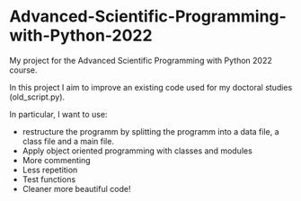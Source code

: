 # Advanced-Scientific-Programming-with-Python-2022
My project for the Advanced Scientific Programming with Python 2022 course.

In this project I aim to improve an existing code used for my doctoral studies (old_script.py).

In particular, I want to use:
- restructure the programm by splitting the programm into a data file, a class file and a main file.
- Apply object oriented programming with classes and modules
- More commenting
- Less repetition
- Test functions
- Cleaner more beautiful code!
